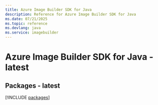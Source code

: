 ```yaml
---
title: Azure Image Builder SDK for Java
description: Reference for Azure Image Builder SDK for Java
ms.date: 07/21/2025
ms.topic: reference
ms.devlang: java
ms.service: imagebuilder
---
```

# Azure Image Builder SDK for Java - latest
## Packages - latest
[!INCLUDE [packages](image-builder-index.md)]